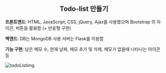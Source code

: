 <h2 style="text-align: center;">Todo-list 만들기</h2>

**프론트엔드**: HTML, JavaScript, CSS, jQuery, Ajax를 사용했으며 Bootstrap
의 아이콘, 버튼을 활용함 (+ 반응형 구현)

**백엔드**: DB는 MongoDB 사용 서버는 Flask를 이용함

**기능 구현**: 남은 메모 수, 현재 날짜, 메모 추가 및 삭제, 메모가 없을때 나타나는 아이콘 등

![todoListimg](https://user-images.githubusercontent.com/73735372/107951662-073f2880-6fdc-11eb-903c-93a40e9d6f16.png)
